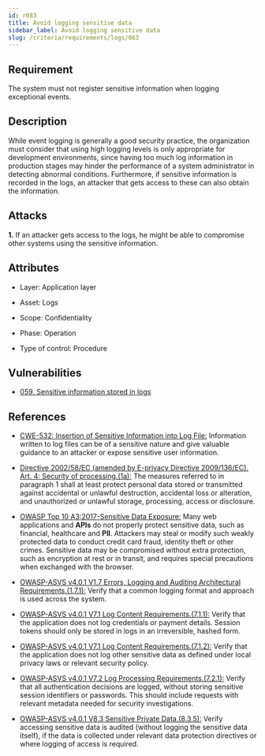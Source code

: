```yaml
---
id: r083
title: Avoid logging sensitive data
sidebar_label: Avoid logging sensitive data
slug: /criteria/requirements/logs/083
---
```


## Requirement

The system must not register
sensitive information
when logging exceptional events.

## Description

While event logging
is generally a good security practice,
the organization must consider
that using high logging levels
is only appropriate for development environments,
since having too much log information
in production stages may hinder the performance
of a system administrator
in detecting abnormal conditions.
Furthermore,
if sensitive information
is recorded in the logs,
an attacker that gets access to these
can also obtain the information.

## Attacks

**1.** If an attacker gets access to the logs,
he might be able to compromise other systems
using the sensitive information.

## Attributes

- Layer: Application layer

- Asset: Logs

- Scope: Confidentiality

- Phase: Operation

- Type of control: Procedure

## Vulnerabilities

- [059. Sensitive information stored in logs](/criteria/vulnerabilities/059)

## References

- [CWE-532: Insertion of Sensitive Information into Log File:](https://cwe.mitre.org/data/definitions/532.html)
Information written to log files
can be of a sensitive nature
and give valuable guidance to an attacker
or expose sensitive user information.

- [Directive 2002/58/EC (amended by E-privacy Directive 2009/136/EC). Art. 4: Security of processing.(1a):](https://eur-lex.europa.eu/legal-content/EN/TXT/PDF/?uri=CELEX:02002L0058-20091219)
The measures referred to
in paragraph 1 shall at least protect
personal data stored or transmitted
against accidental or unlawful destruction,
accidental loss or alteration,
and unauthorized or unlawful storage,
processing, access
or disclosure.

- [OWASP Top 10 A3:2017-Sensitive Data Exposure:](https://owasp.org/www-project-top-ten/OWASP_Top_Ten_2017/Top_10-2017_A3-Sensitive_Data_Exposure)
Many web applications and **APIs**
do not properly protect sensitive data,
such as financial,
healthcare and **PII**.
Attackers may steal
or modify such weakly protected data
to conduct credit card fraud,
identity theft or other crimes.
Sensitive data may be compromised
without extra protection,
such as encryption at rest or in transit,
and requires special precautions
when exchanged with the browser.

- [OWASP-ASVS v4.0.1 V1.7 Errors, Logging and Auditing Architectural Requirements.(1.7.1):](https://owasp.org/www-pdf-archive/OWASP_Application_Security_Verification_Standard_4.0-en.pdf)
Verify that a common logging format
and approach is used across the system.

- [OWASP-ASVS v4.0.1 V7.1 Log Content Requirements.(7.1.1):](https://owasp.org/www-pdf-archive/OWASP_Application_Security_Verification_Standard_4.0-en.pdf)
Verify that the application
does not log credentials
or payment details.
Session tokens
should only be stored in logs in an irreversible,
hashed form.

- [OWASP-ASVS v4.0.1 V7.1 Log Content Requirements.(7.1.2):](https://owasp.org/www-pdf-archive/OWASP_Application_Security_Verification_Standard_4.0-en.pdf)
Verify that the application
does not log other sensitive data
as defined under local privacy laws
or relevant security policy.

- [OWASP-ASVS v4.0.1 V7.2 Log Processing Requirements.(7.2.1):](https://owasp.org/www-pdf-archive/OWASP_Application_Security_Verification_Standard_4.0-en.pdf)
Verify that all authentication decisions are logged,
without storing sensitive session identifiers
or passwords.
This should include requests
with relevant metadata needed
for security investigations.

- [OWASP-ASVS v4.0.1 V8.3 Sensitive Private Data.(8.3.5):](https://owasp.org/www-pdf-archive/OWASP_Application_Security_Verification_Standard_4.0-en.pdf)
Verify accessing sensitive data is audited
(without logging the sensitive data itself),
if the data is collected
under relevant data protection directives
or where logging of access is required.
